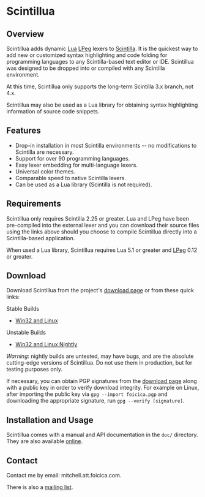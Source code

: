 # Scintillua

## Overview

Scintillua adds dynamic [Lua][] [LPeg][] lexers to [Scintilla][]. It is the
quickest way to add new or customized syntax highlighting and code folding for
programming languages to any Scintilla-based text editor or IDE. Scintillua was
designed to be dropped into or compiled with any Scintilla environment.

At this time, Scintillua only supports the long-term Scintilla 3.x branch, not
4.x.

Scintillua may also be used as a Lua library for obtaining syntax highlighting
information of source code snippets.

[Lua]: http://lua.org
[LPeg]: http://www.inf.puc-rio.br/~roberto/lpeg/lpeg.html
[Scintilla]: http://scintilla.org

## Features

* Drop-in installation in most Scintilla environments -- no modifications to
  Scintilla are necessary.
* Support for over 90 programming languages.
* Easy lexer embedding for multi-language lexers.
* Universal color themes.
* Comparable speed to native Scintilla lexers.
* Can be used as a Lua library (Scintilla is not required).

## Requirements

Scintillua only requires Scintilla 2.25 or greater. Lua and LPeg have been
pre-compiled into the external lexer and you can download their source files
using the links above should you choose to compile Scintillua directly into a
Scintilla-based application.

When used a Lua library, Scintillua requires Lua 5.1 or greater and
[LPeg][] 0.12 or greater.

[LPeg]: http://www.inf.puc-rio.br/~roberto/lpeg/

## Download

Download Scintillua from the project's [download page][] or from these quick
links:

Stable Builds

* [Win32 and Linux][]

Unstable Builds

* [Win32 and Linux Nightly][]

_Warning_: nightly builds are untested, may have bugs, and are the absolute
cutting-edge versions of Scintillua. Do not use them in production, but for
testing purposes only.

If necessary, you can obtain PGP signatures from the [download page][] along
with a public key in order to verify download integrity. For example on Linux,
after importing the public key via `gpg --import foicica.pgp` and downloading
the appropriate signature, run `gpg --verify [signature]`.

[download page]: http://foicica.com/scintillua/download
[Win32 and Linux]: download/scintillua_LATEST.zip
[Win32 and Linux Nightly]: download/scintillua_NIGHTLY.zip

## Installation and Usage

Scintillua comes with a manual and API documentation in the `doc/` directory.
They are also available [online][].

[online]: http://foicica.com/scintillua

## Contact

Contact me by email: mitchell.att.foicica.com.

There is also a [mailing list][].

[mailing list]: http://foicica.com/lists
